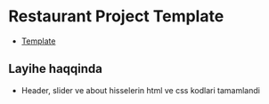 # Restaurant Project Template
- [Template](http://jellydemos.com/html/elixir/index-multipage.html)


## Layihe haqqinda

- Header, slider ve about hisselerin html ve css kodlari tamamlandi
